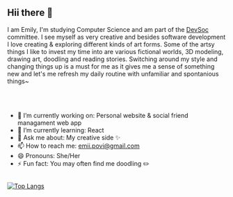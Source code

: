 ## Hii there 👋
I am Emily, I'm studying Computer Science and am part of the [DevSoc](https://devsoc.co.uk/home.html) committee. I see myself as very creative and besides software development I love creating & exploring different kinds of art forms. Some of the artsy things I like to invest my time into are various fictional worlds, 3D modeling, drawing art, doodling and reading stories. Switching around my style and changing things up is a must for me as it gives me a sense of something new and let's me refresh my daily routine with unfamiliar and spontanious things~

<br/>
<br/>

- 🔭 I’m currently working on: Personal website & social friend managament web app
- 🌱 I’m currently learning: React
- 💬 Ask me about: My creative side ✨
- 📫 How to reach me: emii.povi@gmail.com
- 😄 Pronouns: She/Her
- ⚡ Fun fact: You may often find me doodling ✏️

##
[![Top Langs](https://github-readme-stats.vercel.app/api/top-langs/?username=emiipo&theme=omni&layout=compact)](https://github.com/anuraghazra/github-readme-stats)
